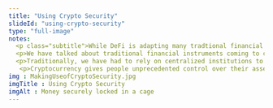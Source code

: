 ```yaml
--- 
title: "Using Crypto Security"
slideId: "using-crypto-security"
type: "full-image"
notes: 
  <p class="subtitle">While DeFi is adapting many tradtional financial concepts, the centralized finance space has the opportunity to utilize security features of a decentralized networks and cryptography. Crypto security features can be introduced via decentralized applications and then adapted to the tradiotional financial system.</p>
  <p>We have talked about traditional financial instruments coming to cryptocurrency, but the crypto-finance relationship might prove to be a two-way road. There are new technological advancements that are being brought to the traditional financial industry, specifically the security aspects built into the blockchain.</p>
  <p>Traditionally, we have had to rely on centralized institutions to store our money and perform any financial services. Throughout history, individuals didn't really have full control over their own finances; they had to use these third parties to manage their money. This is no longer the case. Cryptocurrency has built in features that allow for you to have sole ownership of your coins. As we discussed in a previous course, if you, and only you, have your private key, you have sole control over your cryptocurrency. If you want to seek a loan, some might choose to utilize DeFi in order to provide the financial services provided by centralized institutions.</p>
   <p>Cryptocurrency gives people unprecedented control over their assets. The potential for these blockchain based technologies to affect traditional finance is great, especially when it comes to cryptographic-based security.</p>
img : MakingUseofCryptoSecurity.jpg
imgTitle : Using Crypto Security
imgAlt : Money securely locked in a cage
---
```

